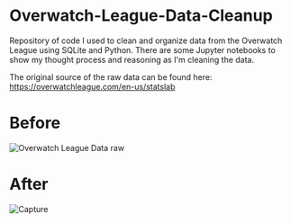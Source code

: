 # Overwatch-League-Data-Cleanup
Repository of code I used to clean and organize data from the Overwatch League using SQLite and Python. There are some Jupyter notebooks to show my thought process and reasoning as I'm cleaning the data.

The original source of the raw data can be found here: https://overwatchleague.com/en-us/statslab

# Before
![Overwatch League Data raw](https://user-images.githubusercontent.com/97869630/152226888-bdc4aa8b-30c1-4126-bbae-a083f2b9c8ba.PNG)


# After
![Capture](https://user-images.githubusercontent.com/97869630/152249662-34e87a9f-bd4a-4bb5-a3e4-5fde4ce9df5a.PNG)
